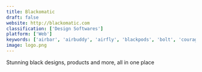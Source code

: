```yaml
---
title: Blackomatic
draft: false 
website: http://blackomatic.com
classification: ['Design Softwares']
platform: ['Web']
keywords: ['airbar', 'airbuddy', 'airfly', 'blackpods', 'bolt', 'courage', 'defqt', 'filmm', 'filters_for_iphone', 'firefly', 'fused', 'juice_for_macos', 'powerpod_case', 'tall_tweets_for_google_slides', 'toothfairy', 'warface', 'zipbuds', 'mention']
image: logo.png
---
```

Stunning black designs, products and more, all in one place